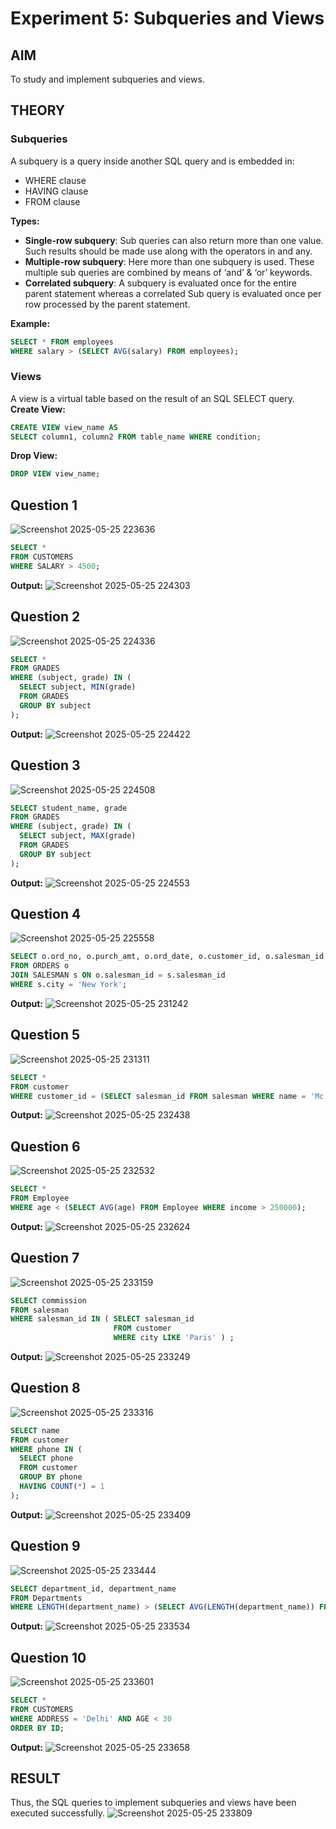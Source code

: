 # Experiment 5: Subqueries and Views

## AIM
To study and implement subqueries and views.

## THEORY

### Subqueries
A subquery is a query inside another SQL query and is embedded in:
- WHERE clause
- HAVING clause
- FROM clause

**Types:**
- **Single-row subquery**:
  Sub queries can also return more than one value. Such results should be made use along with the operators in and any.
- **Multiple-row subquery**:
  Here more than one subquery is used. These multiple sub queries are combined by means of ‘and’ & ‘or’ keywords.
- **Correlated subquery**:
  A subquery is evaluated once for the entire parent statement whereas a correlated Sub query is evaluated once per row processed by the parent statement.

**Example:**
```sql
SELECT * FROM employees
WHERE salary > (SELECT AVG(salary) FROM employees);
```
### Views
A view is a virtual table based on the result of an SQL SELECT query.
**Create View:**
```sql
CREATE VIEW view_name AS
SELECT column1, column2 FROM table_name WHERE condition;
```
**Drop View:**
```sql
DROP VIEW view_name;
```

**Question 1**
--
![Screenshot 2025-05-25 223636](https://github.com/user-attachments/assets/a025d214-229d-42e7-9e83-7a006242e611)

```sql
SELECT *
FROM CUSTOMERS
WHERE SALARY > 4500;
```
**Output:**
![Screenshot 2025-05-25 224303](https://github.com/user-attachments/assets/78dae72b-9d33-4c5d-add0-f08411515ca9)

**Question 2**
---
![Screenshot 2025-05-25 224336](https://github.com/user-attachments/assets/30025900-e7ac-4ad7-8c21-23e5b413b3bd)

```sql
SELECT *
FROM GRADES
WHERE (subject, grade) IN (
  SELECT subject, MIN(grade)
  FROM GRADES
  GROUP BY subject
);
```

**Output:**
![Screenshot 2025-05-25 224422](https://github.com/user-attachments/assets/c8a5d00e-8169-4234-aebe-e80b71562104)

**Question 3**
---
![Screenshot 2025-05-25 224508](https://github.com/user-attachments/assets/6187abfa-5cde-4201-b29c-29f325289f6d)

```sql
SELECT student_name, grade
FROM GRADES
WHERE (subject, grade) IN (
  SELECT subject, MAX(grade)
  FROM GRADES
  GROUP BY subject
);
```
**Output:**
![Screenshot 2025-05-25 224553](https://github.com/user-attachments/assets/15a7eba8-fd87-483f-a3ad-2cc73d2bfdea)

**Question 4**
---
![Screenshot 2025-05-25 225558](https://github.com/user-attachments/assets/2d5afdec-dbc4-43c2-a545-55b9ea5a57a1)

```sql
SELECT o.ord_no, o.purch_amt, o.ord_date, o.customer_id, o.salesman_id
FROM ORDERS o
JOIN SALESMAN s ON o.salesman_id = s.salesman_id
WHERE s.city = 'New York'; 
```

**Output:**
![Screenshot 2025-05-25 231242](https://github.com/user-attachments/assets/9e071290-f8ef-4768-b43e-380bfe4aeb74)

**Question 5**
---
 ![Screenshot 2025-05-25 231311](https://github.com/user-attachments/assets/d08d6f16-e685-460e-87bf-d05668cb7797)


```sql
SELECT *
FROM customer
WHERE customer_id = (SELECT salesman_id FROM salesman WHERE name = 'Mc Lyon') - 2001;
```

**Output:**
![Screenshot 2025-05-25 232438](https://github.com/user-attachments/assets/7fd6a9b6-0720-4223-8188-be40a123824d)

**Question 6**
---
![Screenshot 2025-05-25 232532](https://github.com/user-attachments/assets/6957683e-b2d3-48e9-a0e1-ea3085d6cdd5)

```sql
SELECT *
FROM Employee
WHERE age < (SELECT AVG(age) FROM Employee WHERE income > 250000);
```

**Output:**
![Screenshot 2025-05-25 232624](https://github.com/user-attachments/assets/30a47081-bc88-49df-94be-30f4a552281f)

**Question 7**
---
![Screenshot 2025-05-25 233159](https://github.com/user-attachments/assets/f4d33350-a2b5-4918-ae7a-013ea0397e2c)

```sql
SELECT commission
FROM salesman
WHERE salesman_id IN ( SELECT salesman_id
                       FROM customer
                       WHERE city LIKE 'Paris' ) ;
```

**Output:**
![Screenshot 2025-05-25 233249](https://github.com/user-attachments/assets/845ac553-0b97-4f8e-bc5f-d69b5199e8f9)

**Question 8**
---
![Screenshot 2025-05-25 233316](https://github.com/user-attachments/assets/b829727a-6119-4c0b-9def-e7f4bad12342)

```sql
SELECT name
FROM customer
WHERE phone IN (
  SELECT phone
  FROM customer
  GROUP BY phone
  HAVING COUNT(*) = 1
);
```

**Output:**
![Screenshot 2025-05-25 233409](https://github.com/user-attachments/assets/84619554-8a4e-4887-b4a3-b7cb0656eec9)

**Question 9**
---
![Screenshot 2025-05-25 233444](https://github.com/user-attachments/assets/9522a509-b438-467a-8a96-cc53bde435a8)

```sql
SELECT department_id, department_name
FROM Departments
WHERE LENGTH(department_name) > (SELECT AVG(LENGTH(department_name)) FROM Departments);
```
**Output:**
![Screenshot 2025-05-25 233534](https://github.com/user-attachments/assets/e61e7d48-62df-4f57-8fb1-dfa4380bcd1f)

**Question 10**
---
![Screenshot 2025-05-25 233601](https://github.com/user-attachments/assets/27932da2-caa5-4c13-b4b4-0761148b79f9)

```sql
SELECT *
FROM CUSTOMERS
WHERE ADDRESS = 'Delhi' AND AGE < 30
ORDER BY ID;
```

**Output:**
![Screenshot 2025-05-25 233658](https://github.com/user-attachments/assets/d3c08254-bffb-4c93-bdf0-f499f426934b)


## RESULT
Thus, the SQL queries to implement subqueries and views have been executed successfully.
![Screenshot 2025-05-25 233809](https://github.com/user-attachments/assets/745857a1-92b1-4dac-935a-be42a76d6b36)

